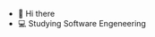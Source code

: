 - 👋 Hi there
- 💻 Studying Software Engeneering

<!---
ovictorpa/ovictorpa is a ✨ special ✨ repository because its `README.md` (this file) appears on your GitHub profile.
You can click the Preview link to take a look at your changes.
--->
